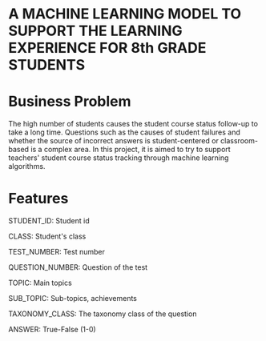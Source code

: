 # A MACHINE LEARNING MODEL TO SUPPORT THE LEARNING EXPERIENCE FOR 8th GRADE STUDENTS 

# Business Problem

The high number of students causes the student course status follow-up to take a long time.
Questions such as the causes of student failures and whether the source of incorrect answers
is student-centered or classroom-based is a complex area. In this project, it is aimed to try
to support teachers' student course status tracking through machine learning algorithms.

#    Features

STUDENT_ID: Student id

CLASS: Student's class

TEST_NUMBER: Test number

QUESTION_NUMBER: Question of the test

TOPIC: Main topics

SUB_TOPIC: Sub-topics, achievements

TAXONOMY_CLASS: The taxonomy class of the question

ANSWER: True-False (1-0)
